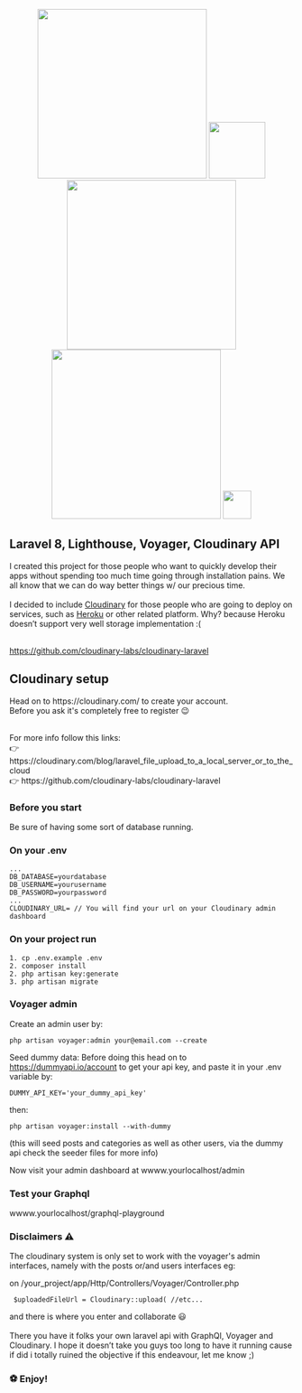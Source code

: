 <p align="center">
<a href="https://laravel.com" target="_blank"><img src="https://raw.githubusercontent.com/laravel/art/master/logo-lockup/5%20SVG/2%20CMYK/1%20Full%20Color/laravel-logolockup-cmyk-red.svg" width="300"></a>
<a href="https://lighthouse-php.com/" target="_blank"><img src="https://lighthouse-php.com/logo.svg" width="100"></a>
<a href="https://voyager.devdojo.com/" target="_blank"><img src="https://voyager.devdojo.com/assets/images/logo_light.png" width="300"></a>
<a href="https://cloudinary.com/" target="_blank"><img src="https://cloudinary-res.cloudinary.com/image/upload/dpr_2.0,c_scale,f_auto,q_auto,w_156/cloudinary_logo_for_white_bg.svg" width="300"></a>
    <a href="https://graphql.org/" target="_blank"><img src="https://graphql.org/img/logo.svg" width="50"></a>
</p>

## Laravel 8, Lighthouse, Voyager, Cloudinary API

I created this project for those people who want to quickly develop their apps without spending too much time going through installation pains.
We all know that we can do way better things w/ our precious time.
<br /><br />
I decided to include  <a href="https://cloudinary.com/">Cloudinary</a> for those people who are going to deploy on services, such as  <a href="https://www.heroku.com/">Heroku</a> or other related platform. Why? because Heroku doesn’t support very well storage implementation :(
<br /><br /> 

https://github.com/cloudinary-labs/cloudinary-laravel

## Cloudinary setup
<p>Head on to https://cloudinary.com/ to create your account. <br>Before you ask it's completely free to register  😉</p> <br> For more info follow this links: <br>
👉 https://cloudinary.com/blog/laravel_file_upload_to_a_local_server_or_to_the_cloud <br>
👉 https://github.com/cloudinary-labs/cloudinary-laravel 

### Before you start
Be sure of having some sort of database running.

### On your .env 
``` 
...
DB_DATABASE=yourdatabase
DB_USERNAME=yourusername
DB_PASSWORD=yourpassword
...
CLOUDINARY_URL= // You will find your url on your Cloudinary admin dashboard
``` 

### On your project run
```
1. cp .env.example .env
2. composer install
2. php artisan key:generate  
3. php artisan migrate
```

### Voyager admin

Create an admin user by:
```
php artisan voyager:admin your@email.com --create
```
Seed dummy data:
Before doing this head on to https://dummyapi.io/account to get your api key, and paste it in your .env variable by:
```
DUMMY_API_KEY='your_dummy_api_key'
```
then: 
```
php artisan voyager:install --with-dummy
```
(this will seed posts and categories as well as other users, via the dummy api check the seeder files for more info)
<br>

Now visit your admin dashboard at wwww.yourlocalhost/admin


### Test your Graphql

wwww.yourlocalhost/graphql-playground

### Disclaimers ⚠️
The cloudinary system is only set to work with the voyager's admin interfaces, namely with the posts or/and users interfaces eg:

on /your_project/app/Http/Controllers/Voyager/Controller.php
```
 $uploadedFileUrl = Cloudinary::upload( //etc...
```
and there is where you enter and collaborate 😃
<br> <br>
There you have it folks your own laravel api with GraphQl, Voyager and Cloudinary. I hope it doesn’t take you guys too long to have it running cause if did i totally ruined the objective if this endeavour, let me know ;)   

### ⚽️ Enjoy!
 

